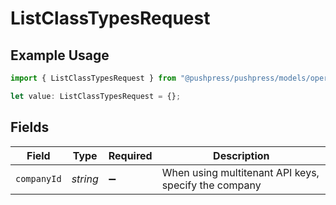 # ListClassTypesRequest

## Example Usage

```typescript
import { ListClassTypesRequest } from "@pushpress/pushpress/models/operations";

let value: ListClassTypesRequest = {};
```

## Fields

| Field                                                | Type                                                 | Required                                             | Description                                          |
| ---------------------------------------------------- | ---------------------------------------------------- | ---------------------------------------------------- | ---------------------------------------------------- |
| `companyId`                                          | *string*                                             | :heavy_minus_sign:                                   | When using multitenant API keys, specify the company |